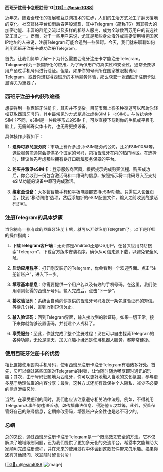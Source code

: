 **西班牙註冊卡怎麽註冊TG[[TG💪+ @esim1088](https://t.me/s/esim1088)]**

近年来，随着全球化的发展和互联网技术的进步，人们的生活方式发生了翻天覆地的变化。社交媒体平台如雨后春笋般涌现，其中Telegram（简称TG）因其强大的加密功能、丰富的群组交流以及多样的机器人服务，成为全球数百万用户的首选社交工具之一。然而，对于一些用户来说，尤其是那些身处海外或需要使用特定国家IP地址的人来说，注册Telegram可能会遇到一些障碍。今天，我们就来聊聊如何利用西班牙注册卡成功注册Telegram。

首先，让我们简单了解一下为什么需要西班牙注册卡才能注册Telegram。Telegram作为一款国际化的应用，为了确保用户的真实性和安全性，通常会要求用户通过手机号码进行验证。但是，如果你的号码所在国家被限制访问Telegram，或者你想获得西班牙的本地服务体验，那么获取一张西班牙注册卡就显得尤为重要了。

### 西班牙注册卡的获取途径

想要得到一张西班牙注册卡，其实并不复杂。目前市面上有多种渠道可以帮助你轻松获取西班牙号码，其中最常见的方式是通过虚拟SIM卡（eSIM）。与传统实体SIM卡不同，eSIM是一种数字形式的SIM卡，可以直接下载到你的手机或平板电脑上，无需邮寄实体卡片，也无需更换设备。

具体操作步骤如下：

1. **选择可靠的服务商**：市场上有许多提供eSIM服务的公司，比如ESIM1088等。这些服务商通常会提供多个国家的号码，包括西班牙在内的热门地区。在选择时，建议优先考虑那些拥有良好口碑和服务保障的平台。
   
2. **购买并激活eSIM卡**：登录服务商官网，根据提示完成购买流程。购买成功后，你会收到一份包含激活码和二维码的信息。按照指示将二维码导入至支持eSIM功能的设备中即可完成激活。

3. **绑定至设备**：大多数智能手机和平板电脑都支持eSIM功能。只需进入设置页面，找到“移动网络”选项，然后添加新的eSIM配置文件，输入之前收到的激活码即可。

### 注册Telegram的具体步骤

当你拥有一张有效的西班牙注册卡后，就可以开始注册Telegram了。以下是详细的操作指南：

1. **下载Telegram客户端**：无论你是Android还是iOS用户，在各大应用商店搜索“Telegram”，下载官方版本安装程序。确保从可信来源下载，以避免安全风险。

2. **启动应用程序**：打开刚安装好的Telegram，你会看到一个欢迎界面。点击“注册新账户”，进入下一步。

3. **填写基本信息**：你需要提供一个用户名以及有效的手机号码。在这里，我们使用刚刚获得的西班牙号码。输入完成后，点击“下一步”。

4. **接收验证码**：系统会自动向你提供的西班牙号码发送一条包含验证码的短信。等待几分钟，直到收到短信为止。

5. **输入验证码**：回到Telegram界面，输入接收到的验证码。如果一切正常，接下来你就能够设置密码，并创建个人资料了。

6. **享受服务**：至此，你就完成了整个注册过程！现在可以自由探索Telegram的各种功能，无论是聊天、加入兴趣小组还是使用机器人服务，都非常便捷。

### 使用西班牙注册卡的优势

相比直接使用国内手机号码，使用西班牙注册卡注册Telegram有着诸多好处。首先，它可以绕过某些国家对Telegram的封锁，让你随时随地畅享即时通讯的乐趣；其次，由于号码归属地为西班牙，你可以更好地融入当地的文化氛围，参与更多基于地理位置的内容分享；最后，这种方式还能有效保护个人隐私，减少不必要的信息泄露风险。

当然，在享受便利的同时，我们也应该注意遵守相关法律法规。例如，不得利用Telegram从事任何违法活动，如传播非法信息、侵犯他人权益等。此外，妥善保管好自己的账号信息，定期修改密码，增强账户安全性也是必不可少的。

### 总结

总的来说，通过西班牙注册卡注册Telegram是一个既高效又安全的方法。它不仅解决了地域限制问题，还为我们提供了更加多元化的交流平台。希望本文能帮助大家顺利完成注册流程，并在未来的使用过程中体会到这款软件带来的乐趣。如果你还有其他疑问，欢迎随时留言讨论！

[[TG💪+ @esim1088](https://t.me/s/esim1088) ![Image](https://i.postimg.cc/4NQfJmqS/Snipaste-2025-05-13-00-14-12.png)]